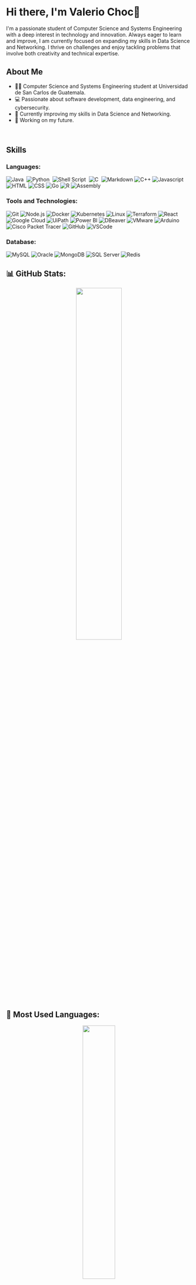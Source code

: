 # Hi there, I'm Valerio Choc👋
I'm a passionate student of Computer Science and Systems Engineering with a deep interest in technology and innovation. Always eager to learn and improve, I am currently focused on expanding my skills in Data Science and Networking. I thrive on challenges and enjoy tackling problems that involve both creativity and technical expertise. 

## About Me

- 👨‍🎓 Computer Science and Systems Engineering student at Universidad de San Carlos de Guatemala.  
- 💻 Passionate about software development, data engineering, and cybersecurity.  
- 🌱 Currently improving my skills in Data Science and Networking.  
- 🔭 Working on my future.  
<!-- - 📫 Let's connect: [Your LinkedIn or email]. -->
<br>

## Skills

### Languages:

![Java](https://img.shields.io/badge/Java-ED8B00?style=for-the-badge&logo=openjdk&logoColor=white)&nbsp;
![Python](https://img.shields.io/badge/Python-3776AB?style=for-the-badge&logo=python&logoColor=yellow)&nbsp;
![Shell Script](https://img.shields.io/badge/Shell_Script-121011?style=for-the-badge&logo=gnu-bash&logoColor=white)&nbsp;
![ C ](https://img.shields.io/badge/c-%2300599C.svg?style=for-the-badge&logo=c&logoColor=white)&nbsp;
![Markdown](https://img.shields.io/badge/markdown-%23000000.svg?style=for-the-badge&logo=markdown&logoColor=white)
 <img src="https://img.shields.io/badge/c++-%2300599C.svg?style=for-the-badge&logo=c%2B%2B&logoColor=white" alt="C++"/>
 ![Javascript](https://img.shields.io/badge/javascript-%23323330.svg?style=for-the-badge&logo=javascript&logoColor=%23F7DF1E)
 ![HTML](https://img.shields.io/badge/html5-%23E34F26.svg?style=for-the-badge&logo=html5&logoColor=white)
 ![CSS](https://img.shields.io/badge/css3-%231572B6.svg?style=for-the-badge&logo=CSS3&logoColor=white)
 ![Go](https://img.shields.io/badge/go-%2300ADD8.svg?style=for-the-badge&logo=Go&logoColor=white)
 ![R](https://img.shields.io/badge/r-%23276DC3.svg?style=for-the-badge&logo=r&logoColor=white)
 ![Assembly](https://img.shields.io/badge/assembly-%230E6C6C.svg?style=for-the-badge&logo=assemblyscript&logoColor=white)
<br>
### Tools and Technologies:

![Git](https://img.shields.io/badge/git-%23F05032.svg?style=for-the-badge&logo=git&logoColor=white)
![Node.js](https://img.shields.io/badge/node.js-%2361DAFB.svg?style=for-the-badge&logo=node.js&logoColor=white)
![Docker](https://img.shields.io/badge/docker-%232496ED.svg?style=for-the-badge&logo=docker&logoColor=white)
![Kubernetes](https://img.shields.io/badge/kubernetes-%23326CE5.svg?style=for-the-badge&logo=kubernetes&logoColor=white)
![Linux](https://img.shields.io/badge/linux-%23FCC624.svg?style=for-the-badge&logo=linux&logoColor=black)
![Terraform](https://img.shields.io/badge/terraform-%234285F4.svg?style=for-the-badge&logo=terraform&logoColor=white)
![React](https://img.shields.io/badge/react-%2361DAFB.svg?style=for-the-badge&logo=react&logoColor=white)
![Google Cloud](https://img.shields.io/badge/google_cloud-%234285F4.svg?style=for-the-badge&logo=google-cloud&logoColor=white)
![UiPath](https://img.shields.io/badge/uipath-%2300A3E0.svg?style=for-the-badge&logo=uipath&logoColor=white)
![Power BI](https://img.shields.io/badge/power_bi-%23F2C811.svg?style=for-the-badge&logo=powerbi&logoColor=black)
![DBeaver](https://img.shields.io/badge/dbeaver-%23016A87.svg?style=for-the-badge&logo=dbeaver&logoColor=white)
![VMware](https://img.shields.io/badge/vmware-%2300A8E8.svg?style=for-the-badge&logo=vmware&logoColor=white)
![Arduino](https://img.shields.io/badge/arduino-%23008C8C.svg?style=for-the-badge&logo=arduino&logoColor=white)
![Cisco Packet Tracer](https://img.shields.io/badge/cisco_packet_tracer-%231D6F74.svg?style=for-the-badge&logo=cisco&logoColor=white)
![GitHub](https://img.shields.io/badge/github-%23121011.svg?style=for-the-badge&logo=github&logoColor=white)
![VSCode](https://img.shields.io/badge/visual%20studio%20code-%23007ACC.svg?style=for-the-badge&logo=visualstudiocode&logoColor=white)

### Database:

![MySQL](https://img.shields.io/badge/mysql-%234479A1.svg?style=for-the-badge&logo=mysql&logoColor=white)
![Oracle](https://img.shields.io/badge/oracle-%23F80000.svg?style=for-the-badge&logo=oracle&logoColor=white)
![MongoDB](https://img.shields.io/badge/mongodb-%2347A248.svg?style=for-the-badge&logo=mongodb&logoColor=white)
![SQL Server](https://img.shields.io/badge/sql%20server-%230078D4.svg?style=for-the-badge&logo=microsoftsqlserver&logoColor=white)
![Redis](https://img.shields.io/badge/redis-%23D22E2E.svg?style=for-the-badge&logo=redis&logoColor=white)

## 📊 GitHub Stats:


<p align="center">
<a href="https://github.com/JvalerioC">
  
  <img width="49.5%" src="https://github-readme-stats-eight-theta.vercel.app/api?username=JvalerioC&show_icons=true&theme=algolia&include_all_commits=true&count_private=true"/>
  
</a>
</p>

## 📂 Most Used Languages:
<p align="center">
<a href="https://github.com/JvalerioC">
  <img width="42%" src="https://github-readme-stats-eight-theta.vercel.app/api/top-langs/?username=JvalerioC&layout=compact&langs_count=8&theme=algolia&include_all_commits=true&count_private=true"/>
  
</a>
</p>

## 🔥 Contributions Graph
	
<p align="center">
  <a href="https://github.com/JvalerioC">
    <img width="49.5%" src="https://github-readme-streak-stats.herokuapp.com/?user=JvalerioC&theme=algolia&include_all_commits=true&count_private=true" />
  </a>
</p>
<br>
  

<!--

### 🏆 GitHub Trophies:
![Trophies](https://github-profile-trophy.vercel.app/?username=JvalerioC&theme=radical)

### 🔥 Contribution Graph:
![Contribution Graph](https://github-readme-activity-graph.cyclic.app/graph?username=JvalerioC&theme=radical)
-->

<!-- -->

<!--
**JvalerioC/JvalerioC** is a ✨ _special_ ✨ repository because its `README.md` (this file) appears on your GitHub profile.

Here are some ideas to get you started:

- 🔭 I’m currently working on ...
- 🌱 I’m currently learning ...
- 👯 I’m looking to collaborate on ...
- 🤔 I’m looking for help with ...
- 💬 Ask me about ...
- 📫 How to reach me: ...
- 😄 Pronouns: ...
- ⚡ Fun fact: ...
-->
